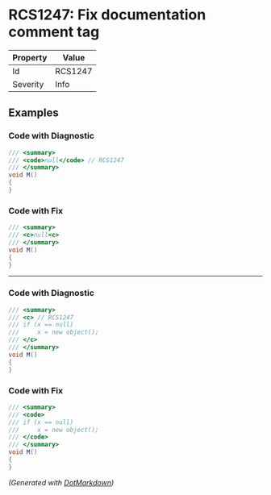 # RCS1247: Fix documentation comment tag

| Property | Value   |
| -------- | ------- |
| Id       | RCS1247 |
| Severity | Info    |

## Examples

### Code with Diagnostic

```csharp
/// <summary>
/// <code>null</code> // RCS1247
/// </summary>
void M()
{
}
```

### Code with Fix

```csharp
/// <summary>
/// <c>null<c>
/// </summary>
void M()
{
}
```

- - -

### Code with Diagnostic

```csharp
/// <summary>
/// <c> // RCS1247
/// if (x == null)
///     x = new object();
/// </c>
/// </summary>
void M()
{
}
```

### Code with Fix

```csharp
/// <summary>
/// <code>
/// if (x == null)
///     x = new object();
/// </code>
/// </summary>
void M()
{
}
```


*\(Generated with [DotMarkdown](http://github.com/JosefPihrt/DotMarkdown)\)*